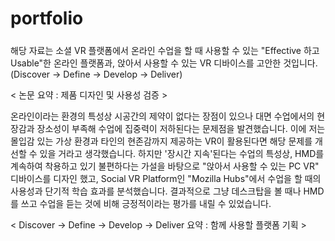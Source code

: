 # portfolio

#####
해당 자료는 소셜 VR 플랫폼에서 온라인 수업을 할 때 사용할 수 있는
"Effective 하고 Usable"한 온라인 플랫폼과, 앉아서 사용할 수 있는 VR 디바이스를 고안한 것입니다.
(Discover -> Define -> Develop -> Deliver)

< 논문 요약 : 제품 디자인 및 사용성 검증 >

온라인이라는 환경의 특성상 시공간의 제약이 없다는 장점이 있으나
대면 수업에서의 현장감과 장소성이 부족해 수업에 집중력이 저하된다는 문제점을 발견했습니다.
이에 저는 몰입감 있는 가상 환경과 타인의 현존감까지 제공하는 VR이 활용된다면 해당 문제를 개선할 수 있을 거라고 생각했습니다.
하지만 '장시간 지속'된다는 수업의 특성상, HMD를 계속하여 착용하고 있기 불편하다는 가설을 바탕으로
"앉아서 사용할 수 있는 PC VR" 디바이스를 디자인 했고,
Social VR Platform인 "Mozilla Hubs"에서 수업을 할 때의 사용성과 단기적 학습 효과를 분석했습니다.
결과적으로 그냥 데스크탑을 볼 때나 HMD를 쓰고 수업을 듣는 것에 비해 긍정적이라는 평가를 내릴 수 있었습니다.

< Discover -> Define -> Develop -> Deliver 요약 : 함께 사용할 플랫폼 기획 >
